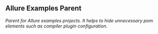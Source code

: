 ## Allure Examples Parent

*Parent for Allure examples projects. It helps to hide
unnecessary pom elements such as compiler plugin configuration.*
